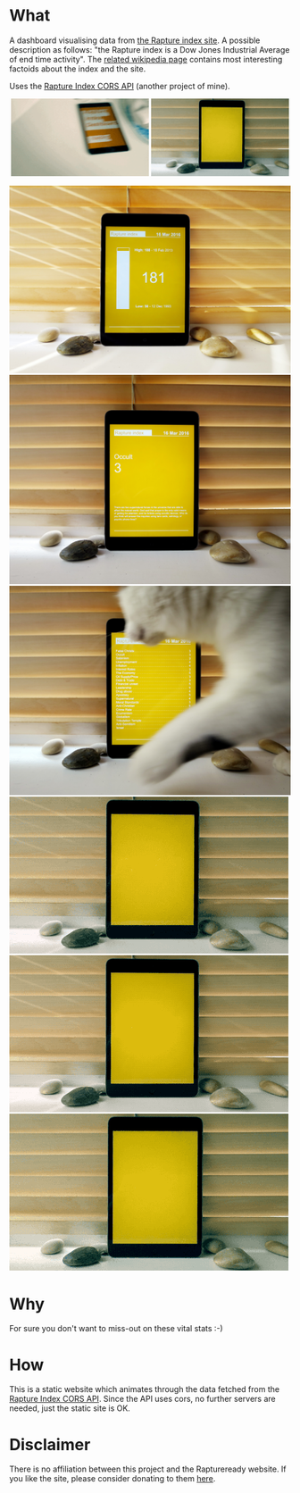 # What

A dashboard visualising data from [the Rapture index site](http://www.raptureready.com/). A possible description as follows: "the Rapture index is a Dow Jones Industrial Average of end time activity". The [related wikipedia page](https://en.wikipedia.org/wiki/Rapture_Ready) contains most interesting factoids about the index and the site.

Uses the [Rapture Index CORS API](https://github.com/davidedc/Rapture-index-cors-api) (another project of mine).

<p align="center">
  <img width="49%" src="https://raw.githubusercontent.com/davidedc/Rapture-index-dashboard/master/readme-images/2016-03-16-15_31_18.gif">
  <img width="49%" src="https://raw.githubusercontent.com/davidedc/Rapture-index-dashboard/master/readme-images/2016-03-16-15_40_59.gif">
</p>

![img6](https://raw.githubusercontent.com/davidedc/Rapture-index-dashboard/master/readme-images/IMG_2747.JPG)
![img7](https://raw.githubusercontent.com/davidedc/Rapture-index-dashboard/master/readme-images/IMG_2749.JPG)
![img8](https://raw.githubusercontent.com/davidedc/Rapture-index-dashboard/master/readme-images/IMG_2751.JPG)
![img3](https://raw.githubusercontent.com/davidedc/Rapture-index-dashboard/master/readme-images/2016-03-16-15_44_46.gif)
![img4](https://raw.githubusercontent.com/davidedc/Rapture-index-dashboard/master/readme-images/2016-03-16-15_46_12.gif)
![img5](https://raw.githubusercontent.com/davidedc/Rapture-index-dashboard/master/readme-images/2016-03-16-15_48_03.gif)

# Why

For sure you don't want to miss-out on these vital stats :-)


# How

This is a static website which animates through the data fetched from the [Rapture Index CORS API](https://github.com/davidedc/Rapture-index-cors-api). Since the API uses cors, no further servers are needed, just the static site is OK. 


# Disclaimer

There is no affiliation between this project and the Raptureready website. If you like the site, please consider donating to them [here](https://www.raptureready.com/rr-an-donation.php). 